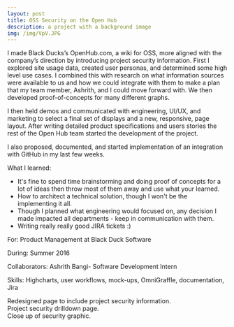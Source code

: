 ```yaml
---
layout: post
title: OSS Security on the Open Hub
description: a project with a background image
img: /img/VpV.JPG
---
```


I made Black Ducks’s OpenHub.com, a wiki for OSS, more aligned with the company’s direction by introducing project security information. First I explored site usage data, created user personas, and determined some high level use cases. I combined this with research on what information sources were available to us and how we could integrate with them to make a plan that my team member, Ashrith, and I could move forward with. We then developed proof-of-concepts for many different graphs.  
  
I then held demos and communicated with engineering, UI/UX, and marketing to select a final set of displays and a new, responsive, page layout. After writing detailed product specifications and users stories the rest of the Open Hub team started the development of the project.  
  
I also proposed, documented, and started implementation of an integration with GitHub in my last few weeks. 

What I learned:

- It's fine to spend time brainstorming and doing proof of concepts for a lot of ideas then throw most of them away and use what your learned.  
- How to architect a technical solution, though I won't be the implementing it all.  
- Though I planned what engineering would focused on, any decision I made impacted all departments - keep in communication with them. 
- Writing really really good JIRA tickets :)  

For: Product Management at Black Duck Software

During: Summer 2016

Collaborators: Ashrith Bangi- Software Development Intern 

Skills: Highcharts, user workflows, mock-ups, OmniGraffle, documentation, Jira


<img class="col three" src="{{ site.baseurl }}/img/Width1366Finalv3.png" alt="" title="example image"/>
<div class="col three caption">
	Redesigned page to include project security information.
</div>

<img class="col three" src="{{ site.baseurl }}/img/Width1366ProjectSecurity.png" alt="" title="example image"/>
<div class="col three caption">
	Project security drilldown page.
</div>

<img class="col three" src="{{ site.baseurl }}/img/SS2.png" alt="" title="example image"/>
<div class="col three caption">
	Close up of security graphic.
</div>
